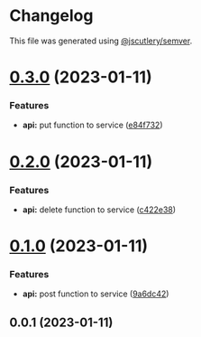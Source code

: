 # Changelog

This file was generated using [@jscutlery/semver](https://github.com/jscutlery/semver).

# [0.3.0](https://github.com/csaszika/auto-versioning-ex/compare/api-0.2.0...api-0.3.0) (2023-01-11)


### Features

* **api:** put function to service ([e84f732](https://github.com/csaszika/auto-versioning-ex/commit/e84f732fcb3aa56b7ea0719641de8d613acf5b83))



# [0.2.0](https://github.com/csaszika/auto-versioning-ex/compare/api-0.1.0...api-0.2.0) (2023-01-11)


### Features

* **api:** delete function to service ([c422e38](https://github.com/csaszika/auto-versioning-ex/commit/c422e3843872b22ed243f25fa14c62003cf87cbd))



# [0.1.0](https://github.com/csaszika/auto-versioning-ex/compare/api-0.0.1...api-0.1.0) (2023-01-11)


### Features

* **api:** post function to service ([9a6dc42](https://github.com/csaszika/auto-versioning-ex/commit/9a6dc42a3fe9b2a118944b19c45ed610de0a4145))



## 0.0.1 (2023-01-11)
